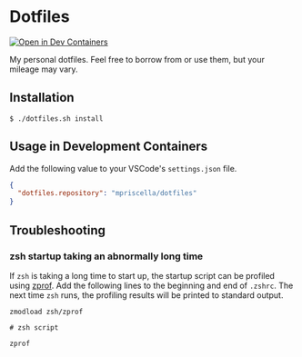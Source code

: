 # Dotfiles

[![Open in Dev Containers](https://img.shields.io/static/v1?label=Dev%20Containers&message=Open&color=blue&logo=visualstudiocode)](https://vscode.dev/redirect?url=vscode://ms-vscode-remote.remote-containers/cloneInVolume?url=https://github.com/mpriscella/dotfiles)

My personal dotfiles. Feel free to borrow from or use them, but your mileage
may vary.

## Installation

```shell
$ ./dotfiles.sh install
```

## Usage in Development Containers

Add the following value to your VSCode's `settings.json` file.

```json
{
  "dotfiles.repository": "mpriscella/dotfiles"
}
```

## Troubleshooting

### zsh startup taking an abnormally long time

If `zsh` is taking a long time to start up, the startup script can be profiled
using [zprof](https://zsh.sourceforge.io/Doc/Release/Zsh-Modules.html#The-zsh_002fzprof-Module).
Add the following lines to the beginning and end of `.zshrc`. The next time `zsh`
runs, the profiling results will be printed to standard output.

```shell
zmodload zsh/zprof

# zsh script

zprof
```
